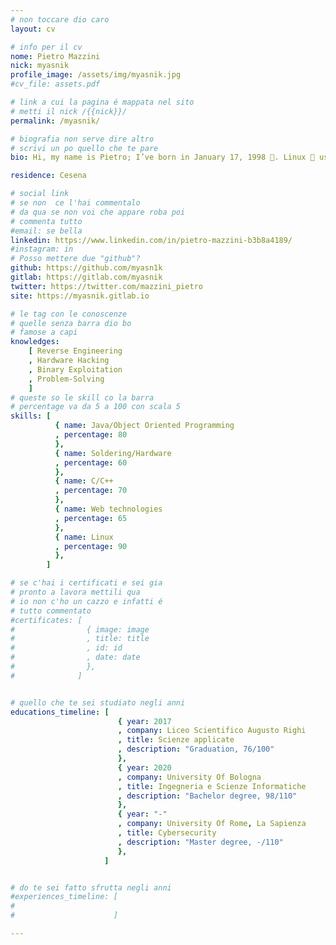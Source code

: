```yaml
---
# non toccare dio caro
layout: cv

# info per il cv 
nome: Pietro Mazzini
nick: myasnik
profile_image: /assets/img/myasnik.jpg
#cv_file: assets.pdf

# link a cui la pagina é mappata nel sito
# metti il nick /{{nick}}/
permalink: /myasnik/

# biografia non serve dire altro
# scrivi un po quello che te pare
bio: Hi, my name is Pietro; I’ve born in January 17, 1998 🎂. Linux 🐧 user. I speak fluently italian and english, I’m studying japanese and will study french and spanish.

residence: Cesena

# social link 
# se non  ce l'hai commentalo
# da qua se non voi che appare roba poi 
# commenta tutto
#email: se bella
linkedin: https://www.linkedin.com/in/pietro-mazzini-b3b8a4189/
#instagram: in 
# Posso mettere due "github"?
github: https://github.com/myasn1k
gitlab: https://gitlab.com/myasnik
twitter: https://twitter.com/mazzini_pietro
site: https://myasnik.gitlab.io

# le tag con le conoscenze
# quelle senza barra dio bo
# famose a capi
knowledges:
    [ Reverse Engineering
    , Hardware Hacking
    , Binary Exploitation
    , Problem-Solving
    ]
# queste so le skill co la barra
# percentage va da 5 a 100 con scala 5
skills: [
          { name: Java/Object Oriented Programming
          , percentage: 80 
          },
          { name: Soldering/Hardware
          , percentage: 60
          },
          { name: C/C++
          , percentage: 70
          },
          { name: Web technologies
          , percentage: 65
          },
          { name: Linux
          , percentage: 90
          },
        ]

# se c'hai i certificati e sei gia 
# pronto a lavora mettili qua
# io non c'ho un cazzo e infatti é 
# tutto commentato
#certificates: [
#                { image: image
#                , title: title
#                , id: id
#                , date: date
#                },
#              ]


# quello che te sei studiato negli anni
educations_timeline: [
                        { year: 2017
                        , company: Liceo Scientifico Augusto Righi
                        , title: Scienze applicate
                        , description: "Graduation, 76/100"
                        },
                        { year: 2020
                        , company: University Of Bologna
                        , title: Ingegneria e Scienze Informatiche
                        , description: "Bachelor degree, 98/110"
                        },
                        { year: "-"
                        , company: University Of Rome, La Sapienza
                        , title: Cybersecurity
                        , description: "Master degree, -/110"
                        },
                     ]


# do te sei fatto sfrutta negli anni
#experiences_timeline: [
#                        
#                      ]

---
```


